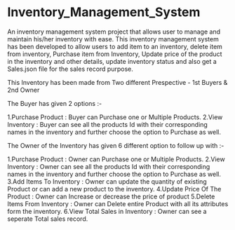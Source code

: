 # Inventory_Management_System
An inventory management system project that allows user to manage and maintain his/her inventory with ease. This inventory management system has been developed to allow users to add item to an inventory, delete item from inventory, Purchase item from Inventory, Update price of the product in the inventory and other details, update inventory status and also get a Sales.json file for the sales record purpose.

This Inventory has been made from Two different Prespective - 1st Buyers & 2nd Owner

The Buyer has given 2 options :- 

1.Purchase Product : Buyer can Purchase one or Multiple Products.
2.View Inventory : Buyer can see all the products Id with their corresponding names in the inventory and further choose the option to Purchase as well.

The Owner of the Inventory has given 6 different option to follow up with :- 

1.Purchase Product : Owner can Purchase one or Multiple Products.
2.View Inventory : Owner can see all the products Id with their corresponding names in the inventory and further choose the option to Purchase as well.
3.Add Items To Inventory : Owner can update the quantity of existing Product or can add a new product to the inventory.
4.Update Price Of The Product : Owner can Increase or decrease the price of product
5.Delete Items From Inventory : Owner can Delete entire Product with all its attributes form the inventory.
6.View Total Sales in Inventory : Owner can see a seperate Total sales record.
